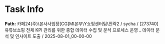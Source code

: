 # Task Info

**Path:** 카페24(주)\본사사업장\[CG]MI본부\Y쇼핑센터팀\전략2 / sycha / [273740] 유튜브쇼핑 전체 KPI 관리를 위한 종합 데이터 수집 및 분석 프로세스 운영 _ 데이터 분석 및 인사이트 도출 / 2025-08-01_00-00-00

